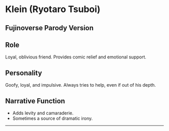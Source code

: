 # Klein (Ryotaro Tsuboi)


## Fujinoverse Parody Version
## Role
Loyal, oblivious friend. Provides comic relief and emotional support.

## Personality
Goofy, loyal, and impulsive. Always tries to help, even if out of his depth.

## Narrative Function
- Adds levity and camaraderie.
- Sometimes a source of dramatic irony.

---
